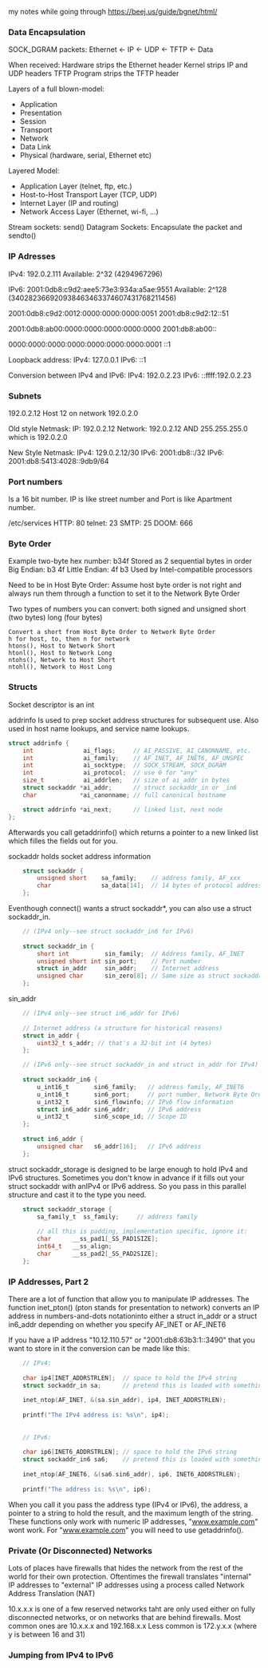 my notes while going through 
https://beej.us/guide/bgnet/html/

### Data Encapsulation

SOCK_DGRAM packets: 
Ethernet <- IP <- UDP <- TFTP <- Data

When received: 
    Hardware strips the Ethernet header
    Kernel strips IP and UDP headers
    TFTP Program strips the TFTP header

Layers of a full blown-model:
* Application
* Presentation
* Session
* Transport
* Network
* Data Link
* Physical (hardware, serial, Ethernet etc)


Layered Model:
* Application Layer (telnet, ftp, etc.)
* Host-to-Host Transport Layer (TCP, UDP)
* Internet Layer (IP and routing)
* Network Access Layer (Ethernet, wi-fi, ...)


Stream sockets: send()
Datagram Sockets: Encapsulate the packet and sendto()

### IP Adresses

IPv4: 192.0.2.111 
Available: 2^32 (4294967296)

IPv6: 2001:0db8:c9d2:aee5:73e3:934a:a5ae:9551 
Available: 2^128 (340282366920938463463374607431768211456)

2001:0db8:c9d2:0012:0000:0000:0000:0051
2001:db8:c9d2:12::51

2001:0db8:ab00:0000:0000:0000:0000:0000
2001:db8:ab00::

0000:0000:0000:0000:0000:0000:0000:0001
::1

Loopback address:
    IPv4: 127.0.0.1
    IPv6: ::1

Conversion between IPv4 and IPv6:
    IPv4:        192.0.2.23
    IPv6: ::ffff:192.0.2.23

    
### Subnets

192.0.2.12
Host 12 on network 192.0.2.0

Old style Netmask:
    IP: 192.0.2.12
    Network: 192.0.2.12 AND 255.255.255.0 which is 192.0.2.0

New Style Netmask:
    IPv4: 129.0.2.12/30
    IPv6: 2001:db8::/32
    IPv6: 2001:db8:5413:4028::9db9/64

### Port numbers

Is a 16 bit number.
IP is like street number and Port is like Apartment number.

/etc/services
HTTP: 80
telnet: 23
SMTP: 25
DOOM: 666

### Byte Order

Example two-byte hex number: b34f
Stored as 2 sequential bytes in order
Big Endian: b3 4f
Little Endian: 4f b3
    Used by Intel-compatible processors

Need to be in Host Byte Order:
    Assume host byte order is not right and always run them
    through a function to set it to the Network Byte Order

Two types of numbers you can convert:
    both signed and unsigned
    short (two bytes)
    long  (four bytes)

    Convert a short from Host Byte Order to Network Byte Order
    h for host, to, then n for network
    htons(), Host to Network Short
    htonl(), Host to Network Long
    ntohs(), Network to Host Short
    ntohl(), Network to Host Long
    

### Structs

Socket descriptor is an int
    
addrinfo
Is used to prep socket address structures for subsequent use.
Also used in host name lookups, and service name lookups.
```c
struct addrinfo {
	int              ai_flags;     // AI_PASSIVE, AI_CANONNAME, etc.
	int              ai_family;    // AF_INET, AF_INET6, AF_UNSPEC
	int              ai_socktype;  // SOCK_STREAM, SOCK_DGRAM
	int              ai_protocol;  // use 0 for "any"
	size_t           ai_addrlen;   // size of ai_addr in bytes
	struct sockaddr *ai_addr;      // struct sockaddr_in or _in6
	char            *ai_canonname; // full canonical hostname

	struct addrinfo *ai_next;      // linked list, next node
};
```
Afterwards you call getaddrinfo() which returns a pointer to a new 
linked list which filles the fields out for you.

sockaddr holds socket address information
```c 
    struct sockaddr {
        unsigned short    sa_family;    // address family, AF_xxx
        char              sa_data[14];  // 14 bytes of protocol address
    }; 
```

Eventhough connect() wants a struct sockaddr*, you can also use
a struct sockaddr_in.
```c 
    // (IPv4 only--see struct sockaddr_in6 for IPv6)
    
    struct sockaddr_in {
        short int          sin_family;  // Address family, AF_INET
        unsigned short int sin_port;    // Port number
        struct in_addr     sin_addr;    // Internet address
        unsigned char      sin_zero[8]; // Same size as struct sockaddr
    };
```

sin_addr 
```c
    // (IPv4 only--see struct in6_addr for IPv6)
    
    // Internet address (a structure for historical reasons)
    struct in_addr {
        uint32_t s_addr; // that's a 32-bit int (4 bytes)
    };
```

```c
    // (IPv6 only--see struct sockaddr_in and struct in_addr for IPv4)
    
    struct sockaddr_in6 {
        u_int16_t       sin6_family;   // address family, AF_INET6
        u_int16_t       sin6_port;     // port number, Network Byte Order
        u_int32_t       sin6_flowinfo; // IPv6 flow information
        struct in6_addr sin6_addr;     // IPv6 address
        u_int32_t       sin6_scope_id; // Scope ID
    };
    
    struct in6_addr {
        unsigned char   s6_addr[16];   // IPv6 address
    };
```

struct sockaddr_storage is designed to be large enough to hold IPv4 
and IPv6 structures. Sometimes you don't know in advance if it fills out 
your struct sockaddr with anIPv4 or IPv6 address. So you pass in this 
parallel structure and cast it to the type you need.
```c 
    struct sockaddr_storage {
        sa_family_t  ss_family;     // address family
    
        // all this is padding, implementation specific, ignore it:
        char      __ss_pad1[_SS_PAD1SIZE];
        int64_t   __ss_align;
        char      __ss_pad2[_SS_PAD2SIZE];
    };
```

### IP Addresses, Part 2

There are a lot of function that allow you to manipulate IP addresses.
The function inet_pton() (pton stands for presentation to network) converts
an IP address in numbers-and-dots notationinto either a struct in_addr 
or a struct in6_addr depending on whether you specify AF_INET or AF_INET6

If you have a IP address "10.12.110.57" or "2001:db8:63b3:1::3490" that you
want to store in it the conversion can be made like this:
```c
    // IPv4:
    
    char ip4[INET_ADDRSTRLEN];  // space to hold the IPv4 string
    struct sockaddr_in sa;      // pretend this is loaded with something
    
    inet_ntop(AF_INET, &(sa.sin_addr), ip4, INET_ADDRSTRLEN);
    
    printf("The IPv4 address is: %s\n", ip4);
    
    
    // IPv6:
    
    char ip6[INET6_ADDRSTRLEN]; // space to hold the IPv6 string
    struct sockaddr_in6 sa6;    // pretend this is loaded with something
    
    inet_ntop(AF_INET6, &(sa6.sin6_addr), ip6, INET6_ADDRSTRLEN);
    
    printf("The address is: %s\n", ip6);
```
When you call it you pass the address type (IPv4 or IPv6), the address, 
a pointer to a string to hold the result, and the maximum length of the
string.
These functions only work with numeric IP addresses, "www.example.com" wont work.
For "www.example.com" you will need to use getaddrinfo().

### Private (Or Disconnected) Networks

Lots of places have firewalls that hides the network from the rest of the world
for their own protection. Oftentimes the firewall translates "internal" IP addresses
to "external" IP addresses using a process called Network Address Translation (NAT)

10.x.x.x is one of a few reserved networks taht are only used either on fully 
disconnected networks, or on networks that are behind firewalls.
Most common ones are 10.x.x.x and 192.168.x.x
Less common is 172.y.x.x (where y is between 16 and 31)

### Jumping from IPv4 to IPv6


